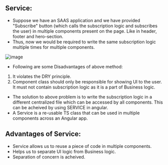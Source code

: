 ## Service:

- Suppose we have an SAAS application and we have provided "Subscribe" button (which calls the subscription logic and subscribes the user) in multiple components present on the page. Like in header, footer and hero-section. 
- Thus, now we would be required to write the same subscription logic multiple times for multiple components.

![image](https://github.com/NikhilBagwe/web-dev-notes/assets/67143015/a5983721-f74f-4694-81eb-232c84c2da95)

- Following are some Disadvantages of above method: 
1. It violates the DRY principle.
2. Component class should only be responsible for showing UI to the user. It must not contain subscription logic as it is a part of Business logic.

- The solution to above problem is to write the subscription logic in a different centralized file which can be accessed by all components. This can be acheived by using SERVICE in angular.
- A Service is a re-usable TS class that can be used in multiple components across an Angular app.

## Advantages of Service:

- Service allows us to reuse a piece of code in multiple components.
- Helps us to separate UI logic from Business logic.
- Separation of concern is acheived.
